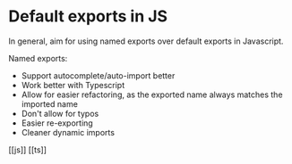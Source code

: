 # Default exports in JS

In general, aim for using named exports over default exports in Javascript.

Named exports:
- Support autocomplete/auto-import better
- Work better with Typescript
- Allow for easier refactoring, as the exported name always matches the imported name
- Don't allow for typos
- Easier re-exporting
- Cleaner dynamic imports

[[js]]
[[ts]]